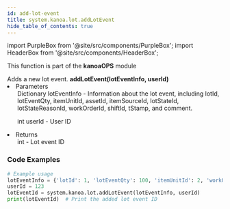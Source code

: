 ```yaml
---
id: add-lot-event
title: system.kanoa.lot.addLotEvent
hide_table_of_contents: true
---
```


import PurpleBox from '@site/src/components/PurpleBox';
import HeaderBox from '@site/src/components/HeaderBox';

<PurpleBox>This function is part of the <b>kanoaOPS</b> module</PurpleBox>

<HeaderBox header="Description">
  Adds a new lot event.
</HeaderBox>

<HeaderBox header="Syntax">
  <b>addLotEvent(lotEventInfo, userId)</b>
    <li>Parameters <br />
      <ul>Dictionary lotEventInfo - Information about the lot event, including lotId, lotEventQty, itemUnitId, assetId, itemSourceId, lotStateId, lotStateReasonId, workOrderId, shiftId, tStamp, and comment.</ul>
      <ul>int userId - User ID</ul>
    </li>
    <li>Returns <br />
      <ul>int - Lot event ID</ul>
    </li>
</HeaderBox>

### Code Examples

```python
# Example usage
lotEventInfo = {'lotId': 1, 'lotEventQty': 100, 'itemUnitId': 2, 'workOrderId': 56, 'assetId': 1, 'itemSourceId': 2, 'lotStateId': 7, 'lotStateReasonId': 78, 'shiftId': 4, 'tStamp': somedate, 'comment': None}
userId = 123
lotEventId = system.kanoa.lot.addLotEvent(lotEventInfo, userId)
print(lotEventId)  # Print the added lot event ID


